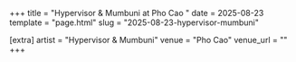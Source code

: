 +++
title = "Hypervisor & Mumbuni at Pho Cao "
date = 2025-08-23
template = "page.html"
slug = "2025-08-23-hypervisor-mumbuni"

[extra]
artist = "Hypervisor & Mumbuni"
venue = "Pho Cao"
venue_url = ""
+++
